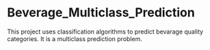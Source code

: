 # Beverage_Multiclass_Prediction
This project uses classification algorithms to predict bevarage quality categories. It is a multiclass prediction problem. 
